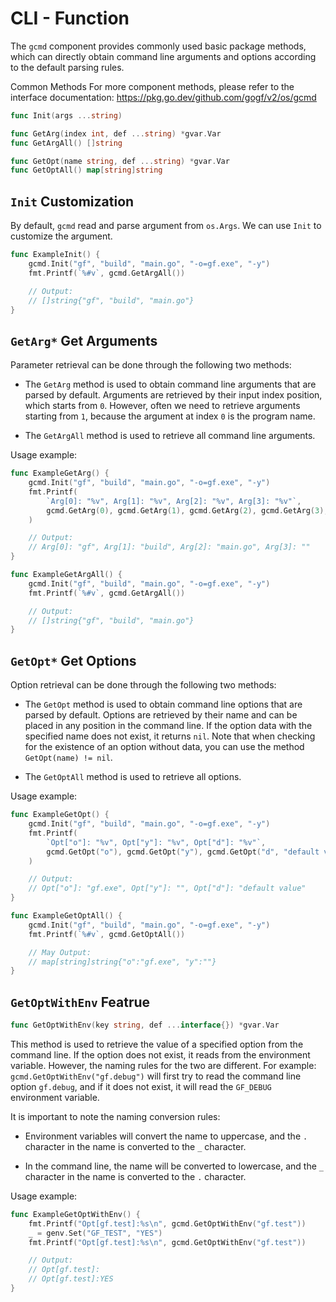 # CLI - Function

The `gcmd` component provides commonly used basic package methods, which can directly obtain command line arguments and options according to the default parsing rules.

Common Methods
For more component methods, please refer to the interface documentation: <https://pkg.go.dev/github.com/gogf/v2/os/gcmd>

```go
func Init(args ...string)

func GetArg(index int, def ...string) *gvar.Var
func GetArgAll() []string

func GetOpt(name string, def ...string) *gvar.Var
func GetOptAll() map[string]string
```

## `Init` Customization

By default, `gcmd` read and parse argument from `os.Args`. We can use `Init` to customize the argument.

```go
func ExampleInit() {
    gcmd.Init("gf", "build", "main.go", "-o=gf.exe", "-y")
    fmt.Printf(`%#v`, gcmd.GetArgAll())

    // Output:
    // []string{"gf", "build", "main.go"}
}
```

## `GetArg*` Get Arguments

Parameter retrieval can be done through the following two methods:

- The `GetArg` method is used to obtain command line arguments that are parsed by default. Arguments are retrieved by their input index position, which starts from `0`. However, often we need to retrieve arguments starting from `1`, because the argument at index `0` is the program name.

- The `GetArgAll` method is used to retrieve all command line arguments.

Usage example:

```go
func ExampleGetArg() {
    gcmd.Init("gf", "build", "main.go", "-o=gf.exe", "-y")
    fmt.Printf(
        `Arg[0]: "%v", Arg[1]: "%v", Arg[2]: "%v", Arg[3]: "%v"`,
        gcmd.GetArg(0), gcmd.GetArg(1), gcmd.GetArg(2), gcmd.GetArg(3),
    )

    // Output:
    // Arg[0]: "gf", Arg[1]: "build", Arg[2]: "main.go", Arg[3]: ""
}

func ExampleGetArgAll() {
    gcmd.Init("gf", "build", "main.go", "-o=gf.exe", "-y")
    fmt.Printf(`%#v`, gcmd.GetArgAll())

    // Output:
    // []string{"gf", "build", "main.go"}
}
```

## `GetOpt*` Get Options

Option retrieval can be done through the following two methods:

- The `GetOpt` method is used to obtain command line options that are parsed by default. Options are retrieved by their name and can be placed in any position in the command line. If the option data with the specified name does not exist, it returns `nil`. Note that when checking for the existence of an option without data, you can use the method `GetOpt(name) != nil`.

- The `GetOptAll` method is used to retrieve all options.

Usage example:

```go
func ExampleGetOpt() {
    gcmd.Init("gf", "build", "main.go", "-o=gf.exe", "-y")
    fmt.Printf(
        `Opt["o"]: "%v", Opt["y"]: "%v", Opt["d"]: "%v"`,
        gcmd.GetOpt("o"), gcmd.GetOpt("y"), gcmd.GetOpt("d", "default value"),
    )

    // Output:
    // Opt["o"]: "gf.exe", Opt["y"]: "", Opt["d"]: "default value"
}

func ExampleGetOptAll() {
    gcmd.Init("gf", "build", "main.go", "-o=gf.exe", "-y")
    fmt.Printf(`%#v`, gcmd.GetOptAll())

    // May Output:
    // map[string]string{"o":"gf.exe", "y":""}
}
```

## `GetOptWithEnv` Featrue

```go
func GetOptWithEnv(key string, def ...interface{}) *gvar.Var
```

This method is used to retrieve the value of a specified option from the command line. If the option does not exist, it reads from the environment variable. However, the naming rules for the two are different. For example: `gcmd.GetOptWithEnv("gf.debug")` will first try to read the command line option `gf.debug`, and if it does not exist, it will read the `GF_DEBUG` environment variable.

It is important to note the naming conversion rules:

- Environment variables will convert the name to uppercase, and the `.` character in the name is converted to the `_` character.

- In the command line, the name will be converted to lowercase, and the `_` character in the name is converted to the `.` character.

Usage example:

```go
func ExampleGetOptWithEnv() {
    fmt.Printf("Opt[gf.test]:%s\n", gcmd.GetOptWithEnv("gf.test"))
    _ = genv.Set("GF_TEST", "YES")
    fmt.Printf("Opt[gf.test]:%s\n", gcmd.GetOptWithEnv("gf.test"))

    // Output:
    // Opt[gf.test]:
    // Opt[gf.test]:YES
}
```

